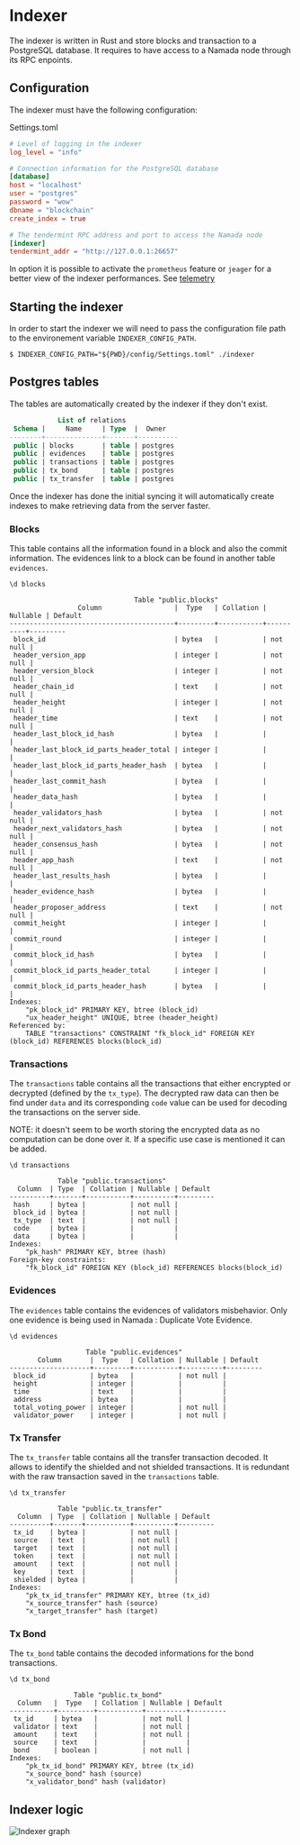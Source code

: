 # Indexer

The indexer is written in Rust and store blocks and transaction to a PostgreSQL database. It requires to have access to a Namada node through its RPC enpoints.

## Configuration

The indexer must have the following configuration:

Settings.toml
```toml
# Level of logging in the indexer
log_level = "info"

# Connection information for the PostgreSQL database
[database]
host = "localhost"
user = "postgres"
password = "wow"
dbname = "blockchain"
create_index = true

# The tendermint RPC address and port to access the Namada node
[indexer]
tendermint_addr = "http://127.0.0.1:26657"
```

In option it is possible to activate the `prometheus` feature or `jeager` for a better view of the indexer performances. See [telemetry](./telemetry.md)

## Starting the indexer

In order to start the indexer we will need to pass the configuration file path to the environement variable `INDEXER_CONFIG_PATH`.

```
$ INDEXER_CONFIG_PATH="${PWD}/config/Settings.toml" ./indexer
```

## Postgres tables

The tables are automatically created by the indexer if they don't exist.
```sql
            List of relations
 Schema |     Name     | Type  |  Owner   
--------+--------------+-------+----------
 public | blocks       | table | postgres
 public | evidences    | table | postgres
 public | transactions | table | postgres
 public | tx_bond      | table | postgres
 public | tx_transfer  | table | postgres
```

Once the indexer has done the initial syncing it will automatically create indexes to make retrieving data from the server faster.

### Blocks

This table contains all the information found in a block and also the commit information. The evidences link to a block can be found in another table `evidences`.

```
\d blocks

                               Table "public.blocks"
                 Column                  |  Type   | Collation | Nullable | Default 
-----------------------------------------+---------+-----------+----------+---------
 block_id                                | bytea   |           | not null | 
 header_version_app                      | integer |           | not null | 
 header_version_block                    | integer |           | not null | 
 header_chain_id                         | text    |           | not null | 
 header_height                           | integer |           | not null | 
 header_time                             | text    |           | not null | 
 header_last_block_id_hash               | bytea   |           |          | 
 header_last_block_id_parts_header_total | integer |           |          | 
 header_last_block_id_parts_header_hash  | bytea   |           |          | 
 header_last_commit_hash                 | bytea   |           |          | 
 header_data_hash                        | bytea   |           |          | 
 header_validators_hash                  | bytea   |           | not null | 
 header_next_validators_hash             | bytea   |           | not null | 
 header_consensus_hash                   | bytea   |           | not null | 
 header_app_hash                         | text    |           | not null | 
 header_last_results_hash                | bytea   |           |          | 
 header_evidence_hash                    | bytea   |           |          | 
 header_proposer_address                 | text    |           | not null | 
 commit_height                           | integer |           |          | 
 commit_round                            | integer |           |          | 
 commit_block_id_hash                    | bytea   |           |          | 
 commit_block_id_parts_header_total      | integer |           |          | 
 commit_block_id_parts_header_hash       | bytea   |           |          | 
Indexes:
    "pk_block_id" PRIMARY KEY, btree (block_id)
    "ux_header_height" UNIQUE, btree (header_height)
Referenced by:
    TABLE "transactions" CONSTRAINT "fk_block_id" FOREIGN KEY (block_id) REFERENCES blocks(block_id)
```

### Transactions

The `transactions` table contains all the transactions that either encrypted or decrypted (defined by the `tx_type`). The decrypted raw data can then be find under `data` and its corresponding `code` value can be used for decoding the transactions on the server side.

NOTE: it doesn't seem to be worth storing the encrypted data as no computation can be done over it. If a specific use case is mentioned it can be added.

```
\d transactions

            Table "public.transactions"
  Column  | Type  | Collation | Nullable | Default 
----------+-------+-----------+----------+---------
 hash     | bytea |           | not null | 
 block_id | bytea |           | not null | 
 tx_type  | text  |           | not null | 
 code     | bytea |           |          | 
 data     | bytea |           |          | 
Indexes:
    "pk_hash" PRIMARY KEY, btree (hash)
Foreign-key constraints:
    "fk_block_id" FOREIGN KEY (block_id) REFERENCES blocks(block_id)

```

### Evidences

The `evidences` table contains the evidences of validators misbehavior. Only one evidence is being used in Namada : Duplicate Vote Evidence.

```
\d evidences

                   Table "public.evidences"
       Column       |  Type   | Collation | Nullable | Default 
--------------------+---------+-----------+----------+---------
 block_id           | bytea   |           | not null | 
 height             | integer |           |          | 
 time               | text    |           |          | 
 address            | bytea   |           |          | 
 total_voting_power | integer |           | not null | 
 validator_power    | integer |           | not null | 
```

### Tx Transfer

The `tx_transfer` table contains all the transfer transaction decoded. It allows to identify the shielded and not shielded transactions. It is redundant with the raw transaction saved in the `transactions` table.

```
\d tx_transfer

            Table "public.tx_transfer"
  Column  | Type  | Collation | Nullable | Default 
----------+-------+-----------+----------+---------
 tx_id    | bytea |           | not null | 
 source   | text  |           | not null | 
 target   | text  |           | not null | 
 token    | text  |           | not null | 
 amount   | text  |           | not null | 
 key      | text  |           |          | 
 shielded | bytea |           |          | 
Indexes:
    "pk_tx_id_transfer" PRIMARY KEY, btree (tx_id)
    "x_source_transfer" hash (source)
    "x_target_transfer" hash (target)
```

### Tx Bond

The `tx_bond` table contains the decoded informations for the bond transactions.

```
\d tx_bond

                Table "public.tx_bond"
  Column   |  Type   | Collation | Nullable | Default 
-----------+---------+-----------+----------+---------
 tx_id     | bytea   |           | not null | 
 validator | text    |           | not null | 
 amount    | text    |           | not null | 
 source    | text    |           |          | 
 bond      | boolean |           | not null | 
Indexes:
    "pk_tx_id_bond" PRIMARY KEY, btree (tx_id)
    "x_source_bond" hash (source)
    "x_validator_bond" hash (validator)

```


## Indexer logic

![Indexer graph](./assets/indexer_graph.jpg)

